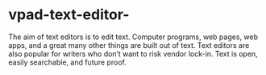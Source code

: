 # vpad-text-editor-
The aim of text editors is to edit text. Computer programs, web pages, web apps, and a great many other things are built out of text. Text editors are also popular for writers who don’t want to risk vendor lock-in. Text is open, easily searchable, and future proof.
